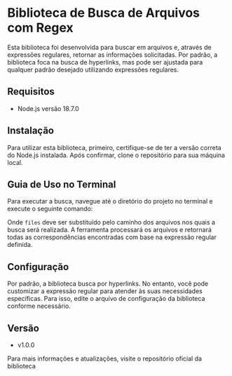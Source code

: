 # Biblioteca de Busca de Arquivos com Regex

Esta biblioteca foi desenvolvida para buscar em arquivos e, através de expressões regulares, retornar as informações solicitadas. Por padrão, a biblioteca foca na busca de hyperlinks, mas pode ser ajustada para qualquer padrão desejado utilizando expressões regulares.

## Requisitos

- Node.js versão 18.7.0

## Instalação

Para utilizar esta biblioteca, primeiro, certifique-se de ter a versão correta do Node.js instalada. Após confirmar, clone o repositório para sua máquina local.

## Guia de Uso no Terminal

Para executar a busca, navegue até o diretório do projeto no terminal e execute o seguinte comando:

Onde `files` deve ser substituído pelo caminho dos arquivos nos quais a busca será realizada. A ferramenta processará os arquivos e retornará todas as correspondências encontradas com base na expressão regular definida.

## Configuração

Por padrão, a biblioteca busca por hyperlinks. No entanto, você pode customizar a expressão regular para atender às suas necessidades específicas. Para isso, edite o arquivo de configuração da biblioteca conforme necessário.

## Versão

- v1.0.0

Para mais informações e atualizações, visite o repositório oficial da biblioteca
